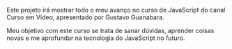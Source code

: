 Este projeto irá mostrar todo o meu avanço no curso de JavaScript do canal Curso em Vídeo, apresentado por Gustavo Guanabara.

Meu objetivo com este curso se trata de sanar dúvidas, aprender coisas novas e me aprofundar na tecnologia do JavaScript no futuro.
